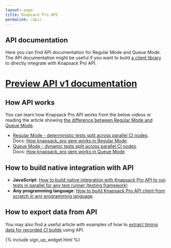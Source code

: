 ```yaml
---
layout: page
title: Knapsack Pro API
permalink: /api/
---
```


## API documentation

<p>
Here you can find API documentation for Regular Mode and Queue Mode. The API documentation might be useful if you want to build <a href="/integration/">a client library</a> to directly integrate with Knapsack Pro API.
</p>

<h1><a href="/api/v1/">Preview API v1 documentation</a></h1>

## How API works

You can learn how Knapsack Pro API works from the below videos or reading the article showing [the difference between Regular Mode and Queue Mode](/2020/how-to-speed-up-ruby-and-javascript-tests-with-ci-parallelisation).

<ul>
  <li>
  <a href="https://youtu.be/ZEb6NeRRfQ4"><i class="fab fa-youtube"></i> Regular Mode - deterministic tests split across parallel CI nodes</a>.
  <br>
  Docs: <a href="https://github.com/KnapsackPro/knapsack_pro-ruby#how-does-knapsack_pro-work">How knapsack_pro gem works in Regular Mode</a>.
  </li>
  <li>
  <a href="https://youtu.be/hUEB1XDKEFY"><i class="fab fa-youtube"></i> Queue Mode - dynamic tests split across parallel CI nodes</a>.
  <br>
  Docs: <a href="https://github.com/KnapsackPro/knapsack_pro-ruby#queue-mode">How knapsack_pro gem works in Queue Mode</a>.
  </li>
</ul>

## How to build native integration with API

* __JavaScript__: [How to build native integration with Knapsack Pro API to run tests in parallel for any test runner (testing framework)](/2020/how-to-build-native-integration-with-knapsack-pro-api-to-run-tests-in-parallel-for-any-test-runner-testing-framework)
* __Any programming language__: [How to build Knapsack Pro API client from scratch in any programming language](/2021/how-to-build-knapsack-pro-api-client-from-scratch-in-any-programming-language)

## How to export data from API

<p>
You may also find a useful article with examples of how to <a href="/2018/how-to-export-test-suite-timing-data-from-knapsack-pro-api">extract timing data for recorded CI builds</a> using API.
</p>

{% include sign_up_widget.html %}
